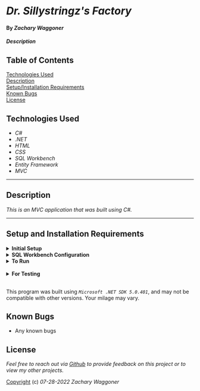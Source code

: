 # _Dr. Sillystringz's Factory_

#### By _Zachary Waggoner_



#### _Description_

## Table of Contents

[Technologies Used](#technologies-used)  
[Description](#description)  
[Setup/Installation Requirements](#setup-and-installation-requirements)  
[Known Bugs](#known-bugs)  
[License](#License)

## Technologies Used

* _C#_
* _.NET_
* _HTML_
* _CSS_
* _SQL Workbench_
* _Entity Framework_
* _MVC_

---
## Description

_This is an MVC application that was built using C#._

---
## Setup and Installation Requirements

<details>
<summary><strong>Initial Setup</strong></summary>
<ol>
<li>Copy the git repository url: https://github.com/CyndaZ42/Dr-Sillystringz-Factory.git
<li>Open a shell program and navigate to your desktop.
<li>Clone the repository for this project using the "git clone" command and including the copied URL.
<li>While still in the shell program, navigate to the root directory of the newly created file named "Factory.Solution".
<li>From the root directory, navigate to the "Factory" directory.
<li>Move onto "SQL Workbench" instructions below to re-create database necessary to run this project.
<br>
</details>

<details>
<summary><strong>SQL Workbench Configuration</strong></summary>
<ol>
<li>Create an appsetting.json file in the "Factory" directory of the project*  
   <pre>Factory.Solution
   └── Factory
    └── appsetting.json</pre>
<li> Insert the following code: <br>

<pre>{
  "ConnectionStrings": {
    "DefaultConnection": "Server=localhost;Port=3306;database=factory;uid=root;pwd=[YOUR-PASSWORD-HERE];"
  }
}</pre>
<small>*note: you must include your password in the code block section labeled "YOUR-PASSWORD-HERE".</small>

<li>Once "appsettings.json" file has been created, navigate back to SQL Workbench.
</details>

<details>
<summary><strong>To Run</strong></summary>
Navigate to:  
    <pre>Factory.Solution
    ├── <strong>Factory</strong>
    └── Factory.Tests</pre>

Run `$ dotnet restore` in the console.<br>
Run `$ dotnet ef database update` in the console.<br>
Run `$ dotnet run` in the console
</details>
<br>

<details>
<summary><strong>For Testing</strong></summary>
Navigate to  
    <pre>Factory.Solution
    ├── Factory
    └── <strong>Factory.Tests</strong></pre>

Run `$ dotnet test` in the console

</details>
<br>

This program was built using *`Microsoft .NET SDK 5.0.401`*, and may not be compatible with other versions. Your milage may vary.

## Known Bugs

* Any known bugs

## License

_Feel free to reach out via [Github](https:/github.com/CyndaZ42) to provide feedback on this project or to view my other projects._

[Copyright](/LICENSE) (c) _07-28-2022_ _Zachary Waggoner_
